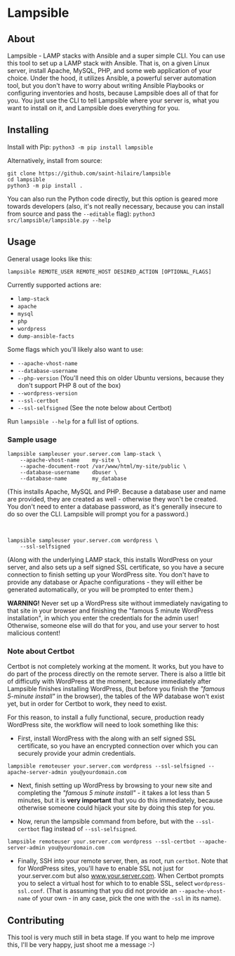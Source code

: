 # Lampsible

## About

Lampsible - LAMP stacks with Ansible and a super simple CLI. You can use this tool to set up a
LAMP stack with Ansible. That is, on a given Linux server, install Apache, MySQL, PHP,
and some web application of your choice. Under the hood, it utilizes Ansible, a
powerful server automation tool, but you don't have to worry about writing
Ansible Playbooks or configuring inventories and hosts, because Lampsible
does all of that for you. You just use the CLI to tell Lampsible where your server is,
what you want to install on it, and Lampsible does everything for you.

## Installing

Install with Pip: `python3 -m pip install lampsible`

Alternatively, install from source:
```
git clone https://github.com/saint-hilaire/lampsible
cd lampsible
python3 -m pip install .
```

You can also run the Python code directly, but this option is geared more towards
developers (also, it's not really necessary, because you can install from source
and pass the `--editable` flag): `python3 src/lampsible/lampsible.py --help`


## Usage

General usage looks like this:

```
lampsible REMOTE_USER REMOTE_HOST DESIRED_ACTION [OPTIONAL_FLAGS]
```

Currently supported actions are:

* `lamp-stack`
* `apache`
* `mysql`
* `php`
* `wordpress`
* `dump-ansible-facts`

Some flags which you'll likely also want to use:

* `--apache-vhost-name`
* `--database-username`
* `--php-version` (You'll need this on older Ubuntu versions, because they don't support PHP 8 out of the box)
* `--wordpress-version`
* `--ssl-certbot`
* `--ssl-selfsigned` (See the note below about Certbot)

Run `lampsible --help` for a full list of options.

### Sample usage

```
lampsible sampleuser your.server.com lamp-stack \
    --apache-vhost-name    my-site \
    --apache-document-root /var/www/html/my-site/public \
    --database-username    dbuser \
    --database-name        my_database
```
(This installs Apache, MySQL and PHP. Because a database user and name are provided,
they are created as well - otherwise they won't be created. You don't need to enter a database
password, as it's generally insecure to do so over the CLI. Lampsible will prompt you for a password.)

<br>

```
lampsible sampleuser your.server.com wordpress \
    --ssl-selfsigned
```
(Along with the underlying LAMP stack, this installs WordPress on your server,
and also sets up a self signed SSL certificate, so you have a secure connection
to finish setting up your WordPress site. You don't have to provide any database
or Apache configurations - they will either be generated automatically,
or you will be prompted to enter them.)


**WARNING!** Never set up a WordPress site without immediately navigating to that site
in your browser and finishing the "famous 5 minute WordPress installation",
in which you enter the credentials for the admin user!
Otherwise, someone else will do that for you, and use your server to host malicious content!

### Note about Certbot

Certbot is not completely working at the moment. It works, but you have to do
part of the process directly on the remote server. There is also a little bit
of difficutly with WordPress at the moment, because immediately after Lampsible
finishes installing WordPress, (but before you finish the _"famous 5-minute install"_
in the browser), the tables of the WP database won't exist yet, but in order for Certbot to
work, they need to exist.

For this reason, to install a fully functional, secure, production ready WordPress site,
the workflow will need to look something like this:

* First, install WordPress with the along with an self signed SSL certificate, so you have an
  encrypted connection over which you can securely provide your admin credentials.
```
lampsible remoteuser your.server.com wordpress --ssl-selfsigned --apache-server-admin you@yourdomain.com
```

* Next, finish setting up WordPress by browsing to your new site and completing
  the _"famous 5 minute install"_ - it takes a lot less than 5 minutes, but it
  is **very important** that you do this immediately, because otherwise someone could
  hijack your site by doing this step for you.

* Now, rerun the lampsible command from before, but with the
  `--ssl-certbot` flag instead of `--ssl-selfsigned`.
```
lampsible remoteuser your.server.com wordpress --ssl-certbot --apache-server-admin you@yourdomain.com
```

* Finally, SSH into your remote server, then, as root, run `certbot`.
  Note that for WordPress sites, you'll have to enable SSL
  not just for your.server.com but also www.your.server.com.
  When Certbot prompts you to select a virtual host for which to to enable SSL,
  select `wordpress-ssl.conf`. (That is assuming that you did not provide
  an `--apache-vhost-name` of your own - in any case, pick the one with the `-ssl` in its name).


## Contributing 

This tool is very much still in beta stage. If you want to help me improve this,
I'll be very happy, just shoot me a message :-)


